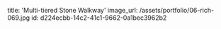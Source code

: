 title: 'Multi-tiered Stone Walkway'
image_url: /assets/portfolio/06-rich-069.jpg
id: d224ecbb-14c2-41c1-9662-0a1bec3962b2
